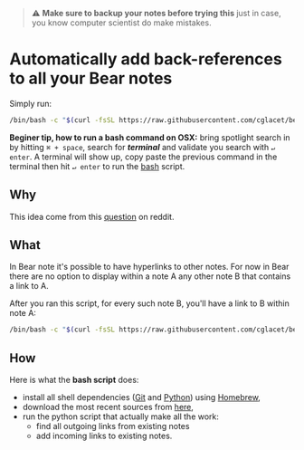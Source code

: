 > :warning: **Make sure to backup your notes before trying this** just in case, you know computer scientist do make mistakes.

# Automatically add back-references to all your Bear notes

Simply run:

```bash
/bin/bash -c "$(curl -fsSL https://raw.githubusercontent.com/cglacet/bear/master/insert_in_links.sh)"
```

**Beginer tip, how to run a bash command on OSX:** bring spotlight search in by hitting ``⌘ + space``, search for _**terminal**_ and validate you search with ``↵ enter``. A terminal will show up, copy paste the previous command in the terminal then hit ``↵ enter`` to run the [bash][bash] script.


## Why

This idea come from this [question][reddit post] on reddit.

## What 

In Bear note it's possible to have hyperlinks to other notes. 
For now in Bear there are no option to display within a note A any other note B that contains a link to A.

After you ran this script, for every such note B, you'll have a link to B within note A:

```bash
/bin/bash -c "$(curl -fsSL https://raw.githubusercontent.com/cglacet/bear/master/insert_in_links.sh)"
```

## How

Here is what the **bash script** does:

* install all shell dependencies ([Git][Git] and [Python][Python]) using [Homebrew][Homebrew], 
* download the most recent sources from [here][sources],
* run the python script that actually make all the work: 
  * find all outgoing links from existing notes
  * add incoming links to existing notes.

[bash]: https://www.wikiwand.com/en/Bash_(Unix_shell)
[reddit post]: https://www.reddit.com/r/bearapp/comments/gc2ywl/reverselinks_support/
[Homebrew]: https://brew.sh/
[Python]: https://www.python.org/
[Git]: https://git-scm.com/
[sources]: https://github.com/cglacet/bear